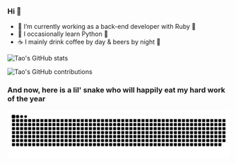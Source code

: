 ### Hi 👋

- 🔭 I’m currently working as a back-end developer with Ruby 💎
- 🌱 I occasionally learn Python 🐍
- ☕️ I mainly drink coffee by day & beers by night 🍻

![Tao's GitHub stats](https://github-readme-stats-48xskc6r5-taos-projects-033ec922.vercel.app/api?username=tao-galasse&include_all_commits=true&show_icons=true&hide_title=true&theme=merko)

![Tao's GitHub contributions](https://github-profile-summary-cards.vercel.app/api/cards/profile-details?username=tao-galasse&theme=solarized_dark)


### And now, here is a lil' snake who will happily eat my hard work of the year

![snake gif](https://github.com/Tao-Galasse/Tao-Galasse/blob/output/github-contribution-grid-snake.svg)
